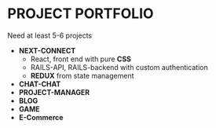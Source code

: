 # PROJECT PORTFOLIO

Need at least 5-6 projects

- **NEXT-CONNECT**
  - React, front end with pure **CSS**
  - RAILS-API, RAILS-backend with custom authentication
  - **REDUX** from state management
- **CHAT-CHAT**
- **PROJECT-MANAGER**
- **BLOG**
- **GAME**
- **E-Commerce**